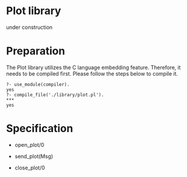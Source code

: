 # Plot library
under construction

# Preparation
The Plot library utilizes the C language embedding feature. Therefore, it needs to be compiled first. Please follow the steps below to compile it.

```
?- use_module(compiler).
yes
?- compile_file('./library/plot.pl').
***
yes
```

# Specification

- open_plot/0

- send_plot(Msg)

- close_plot/0
